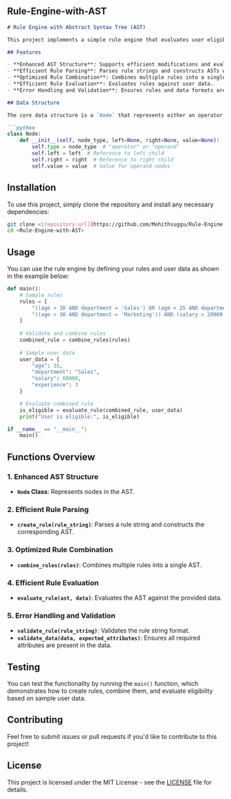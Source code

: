 ## Rule-Engine-with-AST


```markdown
# Rule Engine with Abstract Syntax Tree (AST)

This project implements a simple rule engine that evaluates user eligibility based on specified attributes such as age, department, income, and experience. It utilizes an Abstract Syntax Tree (AST) to represent and manipulate conditional rules efficiently.

## Features

- **Enhanced AST Structure**: Supports efficient modifications and evaluations of rules.
- **Efficient Rule Parsing**: Parses rule strings and constructs ASTs while respecting operator precedence.
- **Optimized Rule Combination**: Combines multiple rules into a single AST, minimizing redundancy.
- **Efficient Rule Evaluation**: Evaluates rules against user data.
- **Error Handling and Validation**: Ensures rules and data formats are valid.

## Data Structure

The core data structure is a `Node` that represents either an operator or an operand in the AST.

```python
class Node:
    def __init__(self, node_type, left=None, right=None, value=None):
        self.type = node_type  # "operator" or "operand"
        self.left = left  # Reference to left child
        self.right = right  # Reference to right child
        self.value = value  # Value for operand nodes
```

## Installation

To use this project, simply clone the repository and install any necessary dependencies:

```bash
git clone <[repository-url](https://github.com/Mohithsuggu/Rule-Engine-with-AST)>
cd <Rule-Engine-with-AST>

```

## Usage

You can use the rule engine by defining your rules and user data as shown in the example below:

```python
def main():
    # Sample rules
    rules = [
        "((age > 30 AND department = 'Sales') OR (age < 25 AND department = 'Marketing')) AND (salary > 50000 OR experience > 5)",
        "((age > 30 AND department = 'Marketing')) AND (salary > 20000 OR experience > 5)"
    ]
    
    # Validate and combine rules
    combined_rule = combine_rules(rules)
    
    # Sample user data
    user_data = {
        "age": 35,
        "department": "Sales",
        "salary": 60000,
        "experience": 3
    }

    # Evaluate combined rule
    is_eligible = evaluate_rule(combined_rule, user_data)
    print("User is eligible:", is_eligible)

if __name__ == "__main__":
    main()
```

## Functions Overview

### 1. Enhanced AST Structure

- **`Node` Class**: Represents nodes in the AST.

### 2. Efficient Rule Parsing

- **`create_rule(rule_string)`**: Parses a rule string and constructs the corresponding AST.

### 3. Optimized Rule Combination

- **`combine_rules(rules)`**: Combines multiple rules into a single AST.

### 4. Efficient Rule Evaluation

- **`evaluate_rule(ast, data)`**: Evaluates the AST against the provided data.

### 5. Error Handling and Validation

- **`validate_rule(rule_string)`**: Validates the rule string format.
- **`validate_data(data, expected_attributes)`**: Ensures all required attributes are present in the data.

## Testing

You can test the functionality by running the `main()` function, which demonstrates how to create rules, combine them, and evaluate eligibility based on sample user data.

## Contributing

Feel free to submit issues or pull requests if you'd like to contribute to this project!

## License

This project is licensed under the MIT License - see the [LICENSE](LICENSE) file for details.
